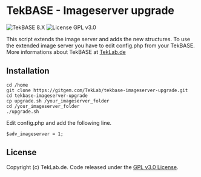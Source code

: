 # TekBASE - Imageserver upgrade
![TekBASE 8.X](https://img.shields.io/badge/TekBASE-8.X-green.svg) ![License GPL v3.0](https://img.shields.io/badge/License-GPL_v3.0-blue.svg)

This script extends the image server and adds the new structures. To use the extended image server you have to edit config.php from your TekBASE. More informations about TekBASE at [TekLab.de](https://teklab.de)

## Installation

```
cd /home
git clone https://gitgem.com/TekLab/tekbase-imageserver-upgrade.git
cd tekbase-imageserver-upgrade
cp upgrade.sh /your_imageserver_folder
cd /your_imageserver_folder
./upgrade.sh
```

Edit config.php and add the following line.
```
$adv_imageserver = 1;
```

## License
Copyright (c) TekLab.de. Code released under the [GPL v3.0 License](http://https://gitgem.com/TekLab/tekbase-imageserver-upgrade/src/branch/master/LICENSE).